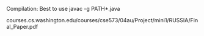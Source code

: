 Compilation:
Best to use
javac -g PATH\*.java


courses.cs.washington.edu/courses/cse573/04au/Project/mini1/RUSSIA/Final_Paper.pdf
